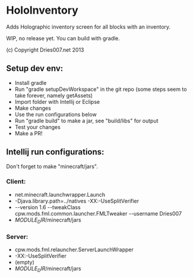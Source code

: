 # HoloInventory

Adds Holographic inventory screen for all blocks with an inventory.

WIP, no release yet. You can build with gradle.

(c) Copyright  Dries007.net 2013

## Setup dev env:

- Install gradle
- Run "gradle setupDevWorkspace" in the git repo (some steps seem to take forever, namely getAssets)
- Import folder with Intellij or Eclipse
- Make changes
- Use the run configurations below
- Run "gradle build" to make a jar, see "build/libs" for output
- Test your changes
- Make a PR!

## Intellij run configurations:
Don't forget to make "minecraft/jars".

### Client:
- net.minecraft.launchwrapper.Launch
- -Djava.library.path=../natives -XX:-UseSplitVerifier
- --version 1.6 --tweakClass cpw.mods.fml.common.launcher.FMLTweaker --username Dries007
- $MODULE_DIR$/minecraft/jars

### Server:
- cpw.mods.fml.relauncher.ServerLaunchWrapper
- -XX:-UseSplitVerifier
- (empty)
- $MODULE_DIR$/minecraft/jars